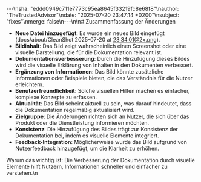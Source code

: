---\nsha: "eddd0949c711e7773c95ea8645f33219fc8e68f8"\nauthor: "TheTrustedAdvisor"\ndate: "2025-07-20 23:47:14 +0200"\nsubject: "fixes"\nmerge: false\n---\n\n# Zusammenfassung der Änderungen

- **Neue Datei hinzugefügt**: Es wurde ein neues Bild eingefügt (docs/about/CleanShot 2025-07-20 at 23.34.01@2x.png).
- **Bildinhalt**: Das Bild zeigt wahrscheinlich einen Screenshot oder eine visuelle Darstellung, die für die Dokumentation relevant ist.
- **Dokumentationsverbesserung**: Durch die Hinzufügung dieses Bildes wird die visuelle Erklärung von Inhalten in den Dokumenten verbessert.
- **Ergänzung von Informationen**: Das Bild könnte zusätzliche Informationen oder Beispiele bieten, die das Verständnis für die Nutzer erleichtern.
- **Benutzerfreundlichkeit**: Solche visuellen Hilfen machen es einfacher, komplexe Konzepte zu erfassen.
- **Aktualität**: Das Bild scheint aktuell zu sein, was darauf hindeutet, dass die Dokumentation regelmäßig aktualisiert wird.
- **Zielgruppe**: Die Änderungen richten sich an Nutzer, die sich über das Produkt oder die Dienstleistung informieren möchten.
- **Konsistenz**: Die Hinzufügung des Bildes trägt zur Konsistenz der Dokumentation bei, indem es visuelle Elemente integriert.
- **Feedback-Integration**: Möglicherweise wurde das Bild aufgrund von Nutzerfeedback hinzugefügt, um die Klarheit zu erhöhen.

Warum das wichtig ist: Die Verbesserung der Dokumentation durch visuelle Elemente hilft Nutzern, Informationen schneller und einfacher zu verstehen.\n